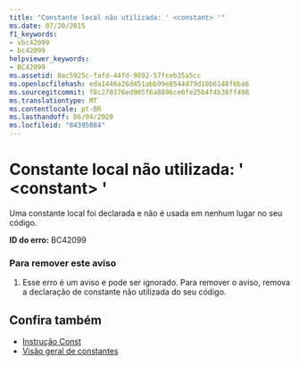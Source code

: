 ```yaml
---
title: "Constante local não utilizada: ' <constant> '"
ms.date: 07/20/2015
f1_keywords:
- vbc42099
- bc42099
helpviewer_keywords:
- BC42099
ms.assetid: 8ac5925c-fafd-44fd-9892-57fceb35a5cc
ms.openlocfilehash: eda1446a26d451abb99e8544d79d10b6148f6ba6
ms.sourcegitcommit: f8c270376ed905f6a8896ce0fe25b4f4b38ff498
ms.translationtype: MT
ms.contentlocale: pt-BR
ms.lasthandoff: 06/04/2020
ms.locfileid: "84395084"
---
```

# <a name="unused-local-constant-constant"></a>Constante local não utilizada: ' \<constant> '
Uma constante local foi declarada e não é usada em nenhum lugar no seu código.  
  
 **ID do erro:** BC42099  
  
### <a name="to-remove-this-warning"></a>Para remover este aviso  
  
1. Esse erro é um aviso e pode ser ignorado. Para remover o aviso, remova a declaração de constante não utilizada do seu código.  
  
## <a name="see-also"></a>Confira também

- [Instrução Const](../language-reference/statements/const-statement.md)
- [Visão geral de constantes](../programming-guide/language-features/constants-enums/constants-overview.md)
